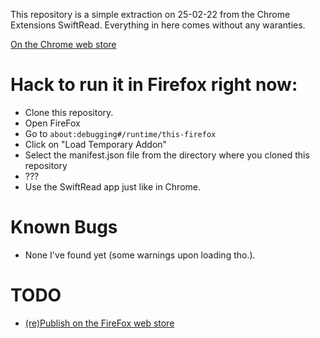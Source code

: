 This repository is a simple extraction on 25-02-22 from the Chrome Extensions SwiftRead. Everything in here comes without any waranties.


[On the Chrome web store](https://chrome.google.com/webstore/detail/ipikiaejjblmdopojhpejjmbedhlibno)

# Hack to run it in Firefox right now:

- Clone this repository.
- Open FireFox
- Go to `about:debugging#/runtime/this-firefox`
- Click on "Load Temporary Addon"
- Select the manifest.json file from the directory where you cloned this repository
- ???
- Use the SwiftRead app just like in Chrome.

# Known Bugs

- None I've found yet (some warnings upon loading tho.). 

# TODO
- [(re)Publish on the FireFox web store](https://dietercastel.com/FFS)
